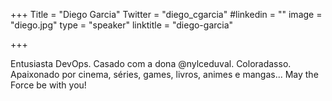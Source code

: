 +++
Title = "Diego Garcia"
Twitter = "diego_cgarcia"
#linkedin = "" 
image = "diego.jpg"
type = "speaker"
linktitle = "diego-garcia"

+++

Entusiasta DevOps. Casado com a dona @nylceduval. Coloradasso. Apaixonado por cinema, séries, games, livros, animes e mangas... May the Force be with you!